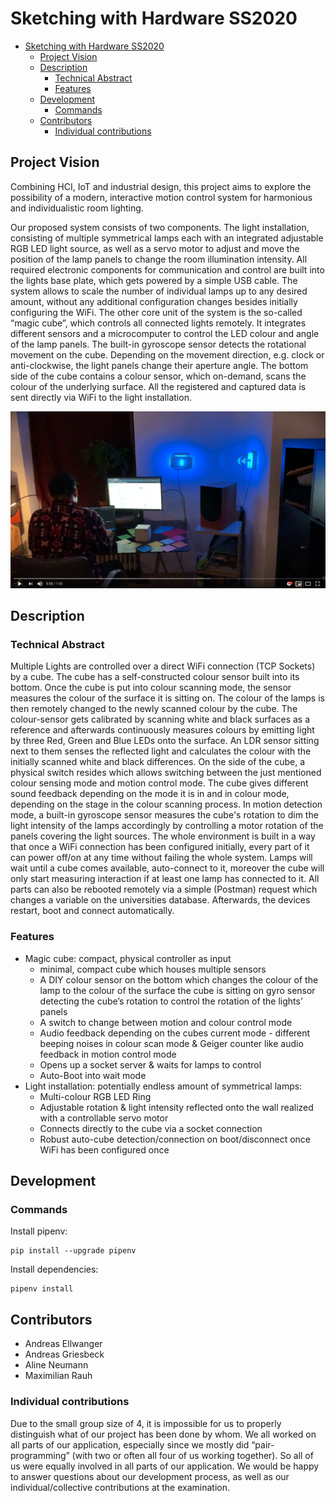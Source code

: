 # Sketching with Hardware SS2020

- [Sketching with Hardware SS2020](#sketching-with-hardware-ss2020)
  - [Project Vision](#project-vision)
  - [Description](#description)
    - [Technical Abstract](#technical-abstract)
    - [Features](#features)
  - [Development](#development)
    - [Commands](#commands)
  - [Contributors](#contributors)
    - [Individual contributions](#individual-contributions)

## Project Vision

Combining HCI, IoT and industrial design, this project aims to explore the possibility of a modern, interactive motion control system for harmonious and individualistic room lighting.

Our proposed system consists of two components.
The light installation, consisting of multiple symmetrical lamps each with an integrated adjustable RGB LED light source, as well as a servo motor to adjust and move the position of the lamp panels to change the room illumination intensity. All required electronic components for communication and control are built into the lights base plate, which gets powered by a simple USB cable. The system allows to scale the number of individual lamps up to any desired amount, without any additional configuration changes besides initially configuring the WiFi.
The other core unit of the system is the so-called “magic cube”, which controls all connected lights remotely. It integrates different sensors and a microcomputer to control the LED colour and angle of the lamp panels.
The built-in gyroscope sensor detects the rotational movement on the cube. Depending on the movement direction, e.g. clock or anti-clockwise, the light panels change their aperture angle. The bottom side of the cube contains a colour sensor, which on-demand, scans the colour of the underlying surface. All the registered and captured data is sent directly via WiFi to the light installation.

[![Product demo](docs/yt.png)](https://www.youtube.com/watch?v=AeCGOGRvR3k)

## Description

### Technical Abstract

Multiple Lights are controlled over a direct WiFi connection (TCP Sockets) by a cube. The cube has a self-constructed colour sensor built into its bottom. Once the cube is put into colour scanning mode, the sensor measures the colour of the surface it is sitting on. The colour of the lamps is then remotely changed to the newly scanned colour by the cube. The colour-sensor gets calibrated by scanning white and black surfaces as a reference and afterwards continuously measures colours by emitting light by three Red, Green and Blue LEDs onto the surface. An LDR sensor sitting next to them senses the reflected light and calculates the colour with the initially scanned white and black differences. On the side of the cube, a physical switch resides which allows switching between the just mentioned colour sensing mode and motion control mode. The cube gives different sound feedback depending on the mode it is in and in colour mode, depending on the stage in the colour scanning process. In motion detection mode, a built-in gyroscope sensor measures the cube's rotation to dim the light intensity of the lamps accordingly by controlling a motor rotation of the panels covering the light sources. The whole environment is built in a way that once a WiFi connection has been configured initially, every part of it can power off/on at any time without failing the whole system. Lamps will wait until a cube comes available, auto-connect to it, moreover the cube will only start measuring interaction if at least one lamp has connected to it. All parts can also be rebooted remotely via a simple (Postman) request which changes a variable on the universities database. Afterwards, the devices restart, boot and connect automatically.

### Features

- Magic cube: compact, physical controller as input
  - minimal, compact cube which houses multiple sensors
  - A DIY colour sensor on the bottom which changes the colour of the lamp to the colour of the surface the cube is sitting on
    gyro sensor detecting the cube’s rotation to control the rotation of the lights’ panels
  - A switch to change between motion and colour control mode
  - Audio feedback depending on the cubes current mode - different beeping noises in colour scan mode & Geiger counter like audio feedback in motion control mode
  - Opens up a socket server & waits for lamps to control
  - Auto-Boot into wait mode
- Light installation: potentially endless amount of symmetrical lamps:
  - Multi-colour RGB LED Ring
  - Adjustable rotation & light intensity reflected onto the wall realized with a controllable servo motor
  - Connects directly to the cube via a socket connection
  - Robust auto-cube detection/connection on boot/disconnect once WiFi has been configured once

## Development

### Commands

Install pipenv:

```bash=
pip install --upgrade pipenv
```

Install dependencies:

```bash=
pipenv install
```

## Contributors

- Andreas Ellwanger
- Andreas Griesbeck
- Aline Neumann
- Maximilian Rauh

### Individual contributions

Due to the small group size of 4, it is impossible for us to properly distinguish what of our project has been done by whom. We all worked on all parts of our application, especially since we mostly did “pair-programming” (with two or often all four of us working together). So all of us were equally involved in all parts of our application. We would be happy to answer questions about our development process, as well as our individual/collective contributions at the examination.

